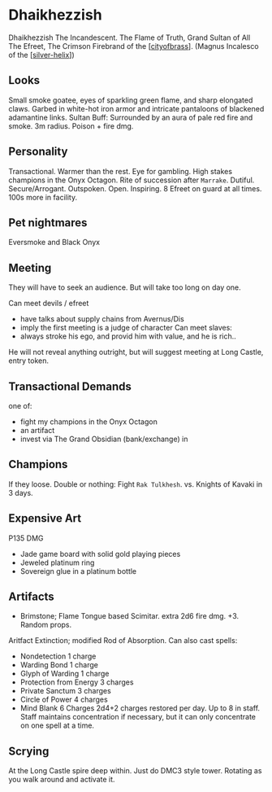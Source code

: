# Dhaikhezzish
Dhaikhezzish The Incandescent. The Flame of Truth, Grand Sultan of All The Efreet, The Crimson Firebrand of the [[cityofbrass]].
(Magnus Incalesco of the [[silver-helix]])

## Looks
Small smoke goatee, eyes of sparkling green flame, and sharp elongated claws.
Garbed in white-hot iron armor and intricate pantaloons of blackened adamantine links.
Sultan Buff: Surrounded by an aura of pale red fire and smoke. 3m radius. Poison + fire dmg.

## Personality
Transactional. Warmer than the rest. Eye for gambling.
High stakes champions in the Onyx Octagon.
Rite of succession after `Marrake`.
Dutiful. Secure/Arrogant. Outspoken. Open. Inspiring.
8 Efreet on guard at all times. 100s more in facility.

## Pet nightmares
Eversmoke and Black Onyx

## Meeting
They will have to seek an audience. But will take too long on day one.

Can meet devils / efreet
- have talks about supply chains from Avernus/Dis
- imply the first meeting is a judge of character
Can meet slaves:
- always stroke his ego, and provid him with value, and he is rich..

He will not reveal anything outright, but will suggest meeting at Long Castle, entry token.

## Transactional Demands
one of:
- fight my champions in the Onyx Octagon
- an artifact
- invest via The Grand Obsidian (bank/exchange) in

## Champions
If they loose. Double or nothing:
Fight `Rak Tulkhesh`.
vs. Knights of Kavaki in 3 days.

## Expensive Art
P135 DMG
- Jade game board with solid gold playing pieces
- Jeweled platinum ring
- Sovereign glue in a platinum bottle

## Artifacts
- Brimstone; Flame Tongue based Scimitar. extra 2d6 fire dmg. +3. Random props.

Aritfact Extinction; modified Rod of Absorption. Can also cast spells:
- Nondetection 1 charge
- Warding Bond 1 charge
- Glyph of Warding 1 charge
- Protection from Energy 3 charges
- Private Sanctum 3 charges
- Circle of Power 4 charges
- Mind Blank 6 Charges
2d4+2 charges restored per day. Up to 8 in staff.
Staff maintains concentration if necessary, but it can only concentrate on one spell at a time.

## Scrying
At the Long Castle spire deep within. Just do DMC3 style tower. Rotating as you walk around and activate it.

[//begin]: # "Autogenerated link references for markdown compatibility"
[cityofbrass]: ../planar/cityofbrass "City of Brass"
[silver-helix]: ../factions/silver-helix "Silver Helix"
[//end]: # "Autogenerated link references"
